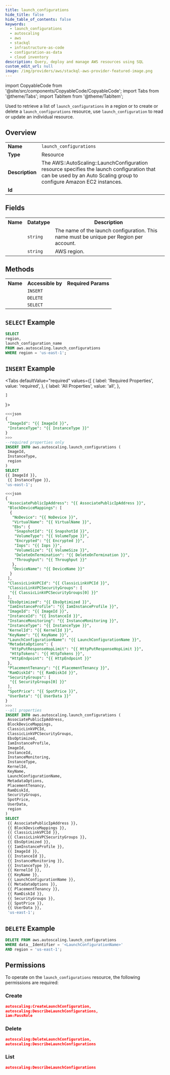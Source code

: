 ```yaml
---
title: launch_configurations
hide_title: false
hide_table_of_contents: false
keywords:
  - launch_configurations
  - autoscaling
  - aws
  - stackql
  - infrastructure-as-code
  - configuration-as-data
  - cloud inventory
description: Query, deploy and manage AWS resources using SQL
custom_edit_url: null
image: /img/providers/aws/stackql-aws-provider-featured-image.png
---
```


import CopyableCode from '@site/src/components/CopyableCode/CopyableCode';
import Tabs from '@theme/Tabs';
import TabItem from '@theme/TabItem';


Used to retrieve a list of <code>launch_configurations</code> in a region or to create or delete a <code>launch_configurations</code> resource, use <code>launch_configuration</code> to read or update an individual resource.

## Overview
<table><tbody>
<tr><td><b>Name</b></td><td><code>launch_configurations</code></td></tr>
<tr><td><b>Type</b></td><td>Resource</td></tr>
<tr><td><b>Description</b></td><td>The AWS::AutoScaling::LaunchConfiguration resource specifies the launch configuration that can be used by an Auto Scaling group to configure Amazon EC2 instances.</td></tr>
<tr><td><b>Id</b></td><td><CopyableCode code="aws.autoscaling.launch_configurations" /></td></tr>
</tbody></table>

## Fields
<table><tbody>
<tr><th>Name</th><th>Datatype</th><th>Description</th></tr>
<tr><td><CopyableCode code="launch_configuration_name" /></td><td><code>string</code></td><td>The name of the launch configuration. This name must be unique per Region per account.</td></tr>
<tr><td><CopyableCode code="region" /></td><td><code>string</code></td><td>AWS region.</td></tr>

</tbody></table>

## Methods

<table><tbody>
  <tr>
    <th>Name</th>
    <th>Accessible by</th>
    <th>Required Params</th>
  </tr>
  <tr>
    <td><CopyableCode code="create_resource" /></td>
    <td><code>INSERT</code></td>
    <td><CopyableCode code="data__DesiredState, region" /></td>
  </tr>
  <tr>
    <td><CopyableCode code="delete_resource" /></td>
    <td><code>DELETE</code></td>
    <td><CopyableCode code="data__Identifier, region" /></td>
  </tr>
  <tr>
    <td><CopyableCode code="list_resource" /></td>
    <td><code>SELECT</code></td>
    <td><CopyableCode code="region" /></td>
  </tr>
</tbody></table>

## `SELECT` Example
```sql
SELECT
region,
launch_configuration_name
FROM aws.autoscaling.launch_configurations
WHERE region = 'us-east-1';
```

## `INSERT` Example

<Tabs
    defaultValue="required"
    values={[
      { label: 'Required Properties', value: 'required', },
      { label: 'All Properties', value: 'all', },

    ]
}>
<TabItem value="required">

```sql
<<<json
{
 "ImageId": "{{ ImageId }}",
 "InstanceType": "{{ InstanceType }}"
}
>>>
--required properties only
INSERT INTO aws.autoscaling.launch_configurations (
 ImageId,
 InstanceType,
 region
)
SELECT 
{{ ImageId }},
 {{ InstanceType }},
'us-east-1';
```

</TabItem>
<TabItem value="all">

```sql
<<<json
{
 "AssociatePublicIpAddress": "{{ AssociatePublicIpAddress }}",
 "BlockDeviceMappings": [
  {
   "NoDevice": "{{ NoDevice }}",
   "VirtualName": "{{ VirtualName }}",
   "Ebs": {
    "SnapshotId": "{{ SnapshotId }}",
    "VolumeType": "{{ VolumeType }}",
    "Encrypted": "{{ Encrypted }}",
    "Iops": "{{ Iops }}",
    "VolumeSize": "{{ VolumeSize }}",
    "DeleteOnTermination": "{{ DeleteOnTermination }}",
    "Throughput": "{{ Throughput }}"
   },
   "DeviceName": "{{ DeviceName }}"
  }
 ],
 "ClassicLinkVPCId": "{{ ClassicLinkVPCId }}",
 "ClassicLinkVPCSecurityGroups": [
  "{{ ClassicLinkVPCSecurityGroups[0] }}"
 ],
 "EbsOptimized": "{{ EbsOptimized }}",
 "IamInstanceProfile": "{{ IamInstanceProfile }}",
 "ImageId": "{{ ImageId }}",
 "InstanceId": "{{ InstanceId }}",
 "InstanceMonitoring": "{{ InstanceMonitoring }}",
 "InstanceType": "{{ InstanceType }}",
 "KernelId": "{{ KernelId }}",
 "KeyName": "{{ KeyName }}",
 "LaunchConfigurationName": "{{ LaunchConfigurationName }}",
 "MetadataOptions": {
  "HttpPutResponseHopLimit": "{{ HttpPutResponseHopLimit }}",
  "HttpTokens": "{{ HttpTokens }}",
  "HttpEndpoint": "{{ HttpEndpoint }}"
 },
 "PlacementTenancy": "{{ PlacementTenancy }}",
 "RamDiskId": "{{ RamDiskId }}",
 "SecurityGroups": [
  "{{ SecurityGroups[0] }}"
 ],
 "SpotPrice": "{{ SpotPrice }}",
 "UserData": "{{ UserData }}"
}
>>>
--all properties
INSERT INTO aws.autoscaling.launch_configurations (
 AssociatePublicIpAddress,
 BlockDeviceMappings,
 ClassicLinkVPCId,
 ClassicLinkVPCSecurityGroups,
 EbsOptimized,
 IamInstanceProfile,
 ImageId,
 InstanceId,
 InstanceMonitoring,
 InstanceType,
 KernelId,
 KeyName,
 LaunchConfigurationName,
 MetadataOptions,
 PlacementTenancy,
 RamDiskId,
 SecurityGroups,
 SpotPrice,
 UserData,
 region
)
SELECT 
 {{ AssociatePublicIpAddress }},
 {{ BlockDeviceMappings }},
 {{ ClassicLinkVPCId }},
 {{ ClassicLinkVPCSecurityGroups }},
 {{ EbsOptimized }},
 {{ IamInstanceProfile }},
 {{ ImageId }},
 {{ InstanceId }},
 {{ InstanceMonitoring }},
 {{ InstanceType }},
 {{ KernelId }},
 {{ KeyName }},
 {{ LaunchConfigurationName }},
 {{ MetadataOptions }},
 {{ PlacementTenancy }},
 {{ RamDiskId }},
 {{ SecurityGroups }},
 {{ SpotPrice }},
 {{ UserData }},
 'us-east-1';
```

</TabItem>
</Tabs>

## `DELETE` Example

```sql
DELETE FROM aws.autoscaling.launch_configurations
WHERE data__Identifier = '<LaunchConfigurationName>'
AND region = 'us-east-1';
```

## Permissions

To operate on the <code>launch_configurations</code> resource, the following permissions are required:

### Create
```json
autoscaling:CreateLaunchConfiguration,
autoscaling:DescribeLaunchConfigurations,
iam:PassRole
```

### Delete
```json
autoscaling:DeleteLaunchConfiguration,
autoscaling:DescribeLaunchConfigurations
```

### List
```json
autoscaling:DescribeLaunchConfigurations
```

